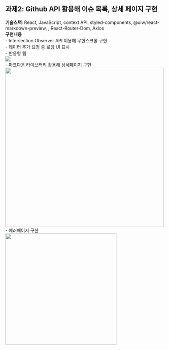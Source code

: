 ## 과제2: Github API 활용해 이슈 목록, 상세 페이지 구현

**기술스택**: React, JavaScript, context API, styled-components, @uiw/react-markdown-preview, , React-Router-Dom, Axios
<br/>
**구현내용**
<br/>- Intersection Observer API 이용해 무한스크롤 구현
<br/>- 데이터 추가 요청 중 로딩 UI 표시
<br/>- 반응형 웹
<br/>
<img src="https://github.com/Moondoyeon/angular-cli-issue-list/assets/102936206/948e56b2-ffa5-47cc-8241-4f5f0a1c6e00"/>
<br/>- 마크다운 라이브러리 활용해 상세페이지 구현
<br/>
<img src="https://github.com/Moondoyeon/angular-cli-issue-list/assets/102936206/7cd09635-8b9e-4a28-92a0-dd19ade48ed7" width="500"/>
<br/>- 에러페이지 구현
<br/>
<img src="https://github.com/Moondoyeon/angular-cli-issue-list/assets/102936206/1854c009-08eb-4c29-9907-30992a11cf64"  width="350"/>
